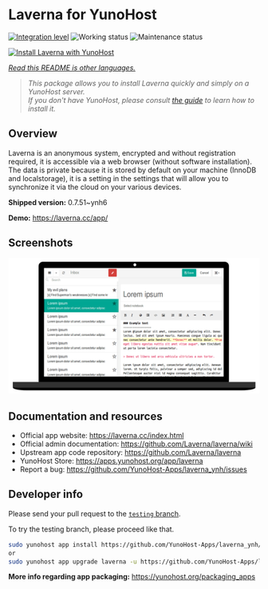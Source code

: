 <!--
N.B.: This README was automatically generated by <https://github.com/YunoHost/apps/tree/master/tools/readme_generator>
It shall NOT be edited by hand.
-->

# Laverna for YunoHost

[![Integration level](https://dash.yunohost.org/integration/laverna.svg)](https://dash.yunohost.org/appci/app/laverna) ![Working status](https://ci-apps.yunohost.org/ci/badges/laverna.status.svg) ![Maintenance status](https://ci-apps.yunohost.org/ci/badges/laverna.maintain.svg)

[![Install Laverna with YunoHost](https://install-app.yunohost.org/install-with-yunohost.svg)](https://install-app.yunohost.org/?app=laverna)

*[Read this README is other languages.](./ALL_README.md)*

> *This package allows you to install Laverna quickly and simply on a YunoHost server.*  
> *If you don't have YunoHost, please consult [the guide](https://yunohost.org/install) to learn how to install it.*

## Overview

Laverna is an anonymous system, encrypted and without registration required, it is accessible via a web browser (without software installation).
The data is private because it is stored by default on your machine (InnoDB and localstorage), it is a setting in the settings that will allow you to synchronize it via the cloud on your various devices.


**Shipped version:** 0.7.51~ynh6

**Demo:** <https://laverna.cc/app/>

## Screenshots

![Screenshot of Laverna](./doc/screenshots/laverna.png)

## Documentation and resources

* Official app website: <https://laverna.cc/index.html>
* Official admin documentation: <https://github.com/Laverna/laverna/wiki>
* Upstream app code repository: <https://github.com/Laverna/laverna>
* YunoHost Store: <https://apps.yunohost.org/app/laverna>
* Report a bug: <https://github.com/YunoHost-Apps/laverna_ynh/issues>

## Developer info

Please send your pull request to the [`testing` branch](https://github.com/YunoHost-Apps/laverna_ynh/tree/testing).

To try the testing branch, please proceed like that.

``` bash
sudo yunohost app install https://github.com/YunoHost-Apps/laverna_ynh/tree/testing --debug
or
sudo yunohost app upgrade laverna -u https://github.com/YunoHost-Apps/laverna_ynh/tree/testing --debug
```

**More info regarding app packaging:** <https://yunohost.org/packaging_apps>
